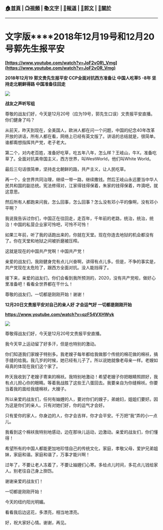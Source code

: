 ###  [:house:首頁](https://github.com/ourhimalayas/home) | [:tv:視頻](https://github.com/ourhimalayas/videos) | [:books:文字](https://github.com/ourhimalayas/txt) | [:newspaper:報道](https://github.com/ourhimalayas/news) | [:eagle:郭文](https://github.com/ourhimalayas/guomedia) | [:pray:關於](https://github.com/ourhimalayas/home/tree/master/about)
---
# **文字版****2018年12月19号和12月20号郭先生报平安**

**[https://www.youtube.com/watch?v=JoF2vOR\_Vmg](https://www.youtube.com/watch?v=JoF2vOR_Vmg)**
  

**2018年12月19 郭文贵先生报平安 CCP全面对抗西方准备让 中国人吃草5 -8年 坚持走北朝鲜得路 中国准备往回走**

[![](https://3.bp.blogspot.com/-J2j93dprZCs/XBvtQeC86GI/AAAAAAAABPo/s5pUBIw4U-gydmu43mjCzACUNd3bIzKpgCLcBGAs/s400/11.PNG)](https://3.bp.blogspot.com/-J2j93dprZCs/XBvtQeC86GI/AAAAAAAABPo/s5pUBIw4U-gydmu43mjCzACUNd3bIzKpgCLcBGAs/s1600/11.PNG)

**战友之声听写组**

尊敬的战友们好，今天是12月20号（应为19号，郭先生口误）文贵报平安直播。你们健身了吗？

从前天，昨天到现在，全美国人，欧洲人都在问一个问题，中国的纪念40年改革开放的讲话，所有人都在看，网络上已经有英文版了。讲话的总结就是，很简单。谁都甭想指挥共产党，老子老大。

第二个，对内老百姓，准备好吃草，吃五年八年，怎么样？王岐山，牛X，准备吃草了。全面对抗美帝国主义，西方世界，叫WestWorld，他们叫White World。

最后三句话很简单，坚持走北朝鲜的路，共产主义，让人民吃草。

再一个，全世界共同治理，继续一带一路，继续撒钱。然后王岐山永远要当中华人民共和国的副总统。宪法修得对，江家得钱得保着，朱家的钱得保着，咋滴吧，就这意思。

然后所有人都跑来问我，怎么回事，怎么回事？怎么没有邓小平的像啊，没有邓小平啊？

我说我告诉过你们，中国正在往回走，走百年，千年前的老路，统治，统治，统治！中国的私营企业家可怜吧，可怜不可怜！

如果三年前，听了我的话跑出来的，你就在天堂。现在你连去地狱的机会都没有了。你在天堂和地狱之间被折磨被压榨。

这就是现在的中国共产党啊！中国共产党！

亲爱的战友们，我刚健身完有点儿兴奋啊，讲得有点儿多。但是，不争的事实是，共产党现在太危险了，跟西方全面对抗。没人能挡得了。

接下来，亲爱的战友们，你们会看到我所预测的，2020，没有共产党啦，做好心里准备吧！看看全世界都在干什么！

尊敬的战友们，一切都是刚刚开始！谢谢！
  

**12月20日文贵报平安对自己的亲人好 才会运气好 一切都是刚刚开始**

**https://www.youtube.com/watch?v=qzF54VXHWyk**

[![](https://1.bp.blogspot.com/-h3Ac_-W0DVg/XBvtu4pCybI/AAAAAAAABPw/PgrMR3M-Wl4ByurAoj8nQydT8B7uEDv3gCLcBGAs/s400/11.PNG)](https://1.bp.blogspot.com/-h3Ac_-W0DVg/XBvtu4pCybI/AAAAAAAABPw/PgrMR3M-Wl4ByurAoj8nQydT8B7uEDv3gCLcBGAs/s1600/11.PNG)

尊敬得战友们好，今天是12月20号文贵报平安直播。

我今天早上运动留了好多汗，但是也特别的激动。

你们知道我们家嫂子特别多。我老嫂子每年都给我做那个传统的棉花做的棉袄，搞手缝的给我。我几岁的时候，她已经有儿子了。所以说她就像老母亲一样。老嫂如母真的体现在我们这个家了。

昨天我收到了老嫂子寄来的棉袄。我特别地激动！希望老嫂子你把眼睛照顾好，我有点儿担心你的眼睛。等着我战胜了这些王八蛋回去。我要亲自为你缝棉袄。你要当着我的面给我缝棉袄，大嫂子。

所以亲爱的战友们，任何有妯娌的人，要对你们的嫂子，弟媳妇，姐姐们要好。因为这是你们的亲人。只有对她们好，你的运气才会好。

只有爱你的家人，你身边的人，你才会吉祥，你才会平安。千万把“我“弄的小一点儿。

我看到这个棉袄我特别地感动，边在那块儿运动，边激动。亲爱的战友们，你们懂得！

希望所有的中国人都能更加地珍惜自己的传统文化，家庭，孝敬父母，爱护兄弟姐妹，家庭和谐。家庭和谐了，万事才能兴啊！

过年了，不要让老人冻着了，不要让妯娌们心寒。多给点儿时间，多花点儿钱给家人。别老往自己身上捯饬。

谢谢亲爱的战友们！

一切都是刚刚开始！

今天的纽约阳光明媚。

看看我后边这花，多漂亮，相当地漂亮。

好，祝大家好心情。谢谢，再见。
<u></u><sub></sub><sup></sup><strike></strike>